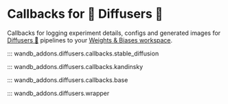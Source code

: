 # Callbacks for 🤗 Diffusers 🧨

Callbacks for logging experiment details, configs and generated images for [Diffusers 🧨](https://huggingface.co/docs/diffusers) pipelines to your [Weights & Biases workspace](https://docs.wandb.ai/guides/app/pages/workspaces).

::: wandb_addons.diffusers.callbacks.stable_diffusion

::: wandb_addons.diffusers.callbacks.kandinsky

::: wandb_addons.diffusers.callbacks.base

::: wandb_addons.diffusers.wrapper
